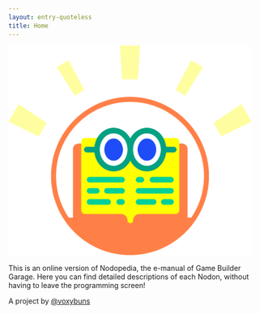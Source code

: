 ```yaml
---
layout: entry-quoteless
title: Home
---
```

<img width="480px" class="hero" src="/assets/img/nodopedia/hero.svg" alt="Nodopedia">
<div class="hero"><p>This is an online version of Nodopedia, the e-manual of Game Builder Garage. Here you can find detailed descriptions of each Nodon, without having to leave the programming screen!</p></div>
<p>A project by <a href="https://twitter.com/voxybuns">@voxybuns</a></p>